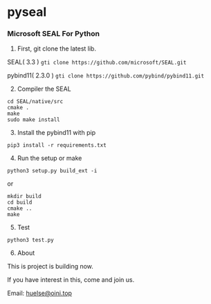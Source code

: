 # pyseal

### Microsoft SEAL For Python

1. First, git clone the latest lib.

SEAL( 3.3 ) `gti clone https://github.com/microsoft/SEAL.git`

pybind11( 2.3.0 ) `gti clone https://github.com/pybind/pybind11.git`

2. Compiler the SEAL

```shell
cd SEAL/native/src
cmake .
make
sudo make install
```

3. Install the pybind11 with pip

`pip3 install -r requirements.txt`

4. Run the setup or make

`python3 setup.py build_ext -i`

or

```shell
mkdir build
cd build
cmake ..
make
```

5. Test

`python3 test.py`

6. About

This is project is building now.

If you have interest in this, come and join us.

Email: [huelse@oini.top](huelse@oini.top)